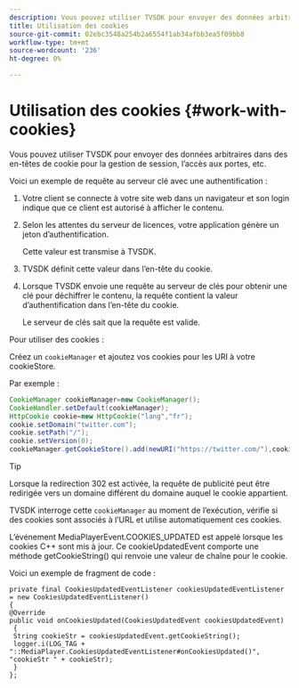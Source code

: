```yaml
---
description: Vous pouvez utiliser TVSDK pour envoyer des données arbitraires dans des en-têtes de cookie pour la gestion de session, l’accès aux portes, etc.
title: Utilisation des cookies
source-git-commit: 02ebc3548a254b2a6554f1ab34afbb3ea5f09bb8
workflow-type: tm+mt
source-wordcount: '236'
ht-degree: 0%

---
```


# Utilisation des cookies {#work-with-cookies}

Vous pouvez utiliser TVSDK pour envoyer des données arbitraires dans des en-têtes de cookie pour la gestion de session, l’accès aux portes, etc.

Voici un exemple de requête au serveur clé avec une authentification :

1. Votre client se connecte à votre site web dans un navigateur et son login indique que ce client est autorisé à afficher le contenu.
1. Selon les attentes du serveur de licences, votre application génère un jeton d’authentification.

   Cette valeur est transmise à TVSDK.
1. TVSDK définit cette valeur dans l’en-tête du cookie.
1. Lorsque TVSDK envoie une requête au serveur de clés pour obtenir une clé pour déchiffrer le contenu, la requête contient la valeur d’authentification dans l’en-tête du cookie.

   Le serveur de clés sait que la requête est valide.

Pour utiliser des cookies :

Créez un `cookieManager` et ajoutez vos cookies pour les URI à votre cookieStore.

Par exemple :

```java
CookieManager cookieManager=new CookieManager(); 
CookieHandler.setDefault(cookieManager);  
HttpCookie cookie=new HttpCookie("lang","fr"); 
cookie.setDomain("twitter.com");  
cookie.setPath("/"); 
cookie.setVersion(0); 
cookieManager.getCookieStore().add(newURI("https://twitter.com/"),cookie);
```

>[!TIP]
>
>Lorsque la redirection 302 est activée, la requête de publicité peut être redirigée vers un domaine différent du domaine auquel le cookie appartient.

TVSDK interroge cette `cookieManager` au moment de l’exécution, vérifie si des cookies sont associés à l’URL et utilise automatiquement ces cookies.

L’événement MediaPlayerEvent.COOKIES_UPDATED est appelé lorsque les cookies C++ sont mis à jour. Ce cookieUpdatedEvent comporte une méthode getCookieString() qui renvoie une valeur de chaîne pour le cookie.

Voici un exemple de fragment de code :

```
private final CookiesUpdatedEventListener cookiesUpdatedEventListener = new CookiesUpdatedEventListener()  
{ 
@Override 
public void onCookiesUpdated(CookiesUpdatedEvent cookiesUpdatedEvent) 
 { 
 String cookieStr = cookiesUpdatedEvent.getCookieString();  
 logger.i(LOG_TAG + "::MediaPlayer.CookiesUpdatedEventListener#onCookiesUpdated()", "cookieStr " + cookieStr);  
 }  
};
```
